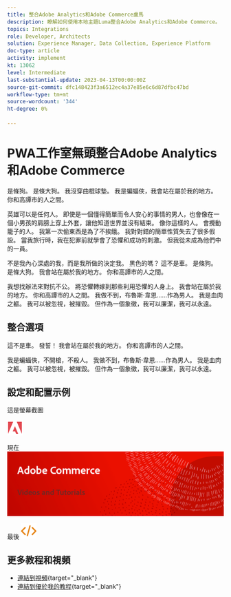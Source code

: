```yaml
---
title: 整合Adobe Analytics和Adobe Commerce盧馬
description: 瞭解如何使用本地主題Luma整合Adobe Analytics和Adobe Commerce。
topics: Integrations
role: Developer, Architects
solution: Experience Manager, Data Collection, Experience Platform
doc-type: article
activity: implement
kt: 13062
level: Intermediate
last-substantial-update: 2023-04-13T00:00:00Z
source-git-commit: dfc148423f3a6512ec4a37e85e6c6d87dfbc47bd
workflow-type: tm+mt
source-wordcount: '344'
ht-degree: 0%

---
```



# PWA工作室無頭整合Adobe Analytics和Adobe Commerce

是條狗。 是條大狗。 我沒穿曲棍球墊。 我是蝙蝠俠，我會站在屬於我的地方。 你和高譚市的人之間。

英雄可以是任何人。 即使是一個懂得簡單而令人安心的事情的男人，也會像在一個小男孩的肩膀上穿上外套，讓他知道世界並沒有結束。 像你這樣的人。 會攪動籠子的人。 我第一次偷東西是為了不挨餓。 我對對錯的簡單性質失去了很多假設。 當我旅行時，我在犯罪前就學會了恐懼和成功的刺激。 但我從未成為他們中的一員。

不是我內心深處的我，而是我所做的決定我。 黑色的嗎？ 這不是車。 是條狗。 是條大狗。 我會站在屬於我的地方。 你和高譚市的人之間。

我想找辦法來對抗不公。 將恐懼轉嫁到那些利用恐懼的人身上。 我會站在屬於我的地方。 你和高譚市的人之間。 我做不到，布魯斯·韋恩……作為男人。 我是血肉之軀。 我可以被忽視，被摧毀。 但作為一個象徵，我可以廉潔，我可以永遠。

## 整合選項

這不是車。 發誓！ 我會站在屬於我的地方。 你和高譚市的人之間。

我是蝙蝠俠，不開槍，不殺人。 我做不到，布魯斯·韋恩……作為男人。 我是血肉之軀。 我可以被忽視，被摧毀。 但作為一個象徵，我可以廉潔，我可以永遠。


## 設定和配置示例

這是螢幕截圖

![螢幕截圖1](/help/assets/adobe-logo.svg)

現在
![螢幕截圖2](/help/assets/banner-videos-home.png)

最後
![最後截屏](/help/assets/open-source.svg)

## 更多教程和視頻

* [連結到視頻](https://example.com){target="_blank"}
* [連結到優於我的教程](https://example.com){target="_blank"}
